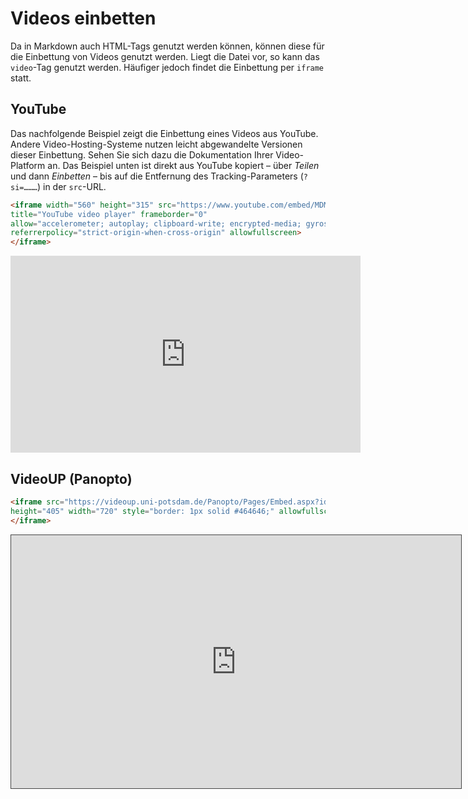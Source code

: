 # Videos einbetten
Da in Markdown auch HTML-Tags genutzt werden können, können diese für die Einbettung von Videos genutzt werden. Liegt die Datei vor, so kann das `video`-Tag genutzt werden. Häufiger jedoch findet die Einbettung per `iframe` statt.

## YouTube
Das nachfolgende Beispiel zeigt die Einbettung eines Videos aus YouTube. Andere Video-Hosting-Systeme nutzen leicht abgewandelte Versionen dieser Einbettung. Sehen Sie sich dazu die Dokumentation Ihrer Video-Platform an. Das Beispiel unten ist direkt aus YouTube kopiert – über *Teilen* und dann *Einbetten* – bis auf die Entfernung des Tracking-Parameters (`?si=………`) in der `src`-URL.
```html
<iframe width="560" height="315" src="https://www.youtube.com/embed/MDMUiQ2_ZWE"
title="YouTube video player" frameborder="0"
allow="accelerometer; autoplay; clipboard-write; encrypted-media; gyroscope; picture-in-picture; web-share"
referrerpolicy="strict-origin-when-cross-origin" allowfullscreen>
</iframe>
```
<iframe width="560" height="315" src="https://www.youtube.com/embed/MDMUiQ2_ZWE" title="YouTube video player" frameborder="0" allow="accelerometer; autoplay; clipboard-write; encrypted-media; gyroscope; picture-in-picture; web-share" referrerpolicy="strict-origin-when-cross-origin" allowfullscreen></iframe>

## VideoUP (Panopto)

```html
<iframe src="https://videoup.uni-potsdam.de/Panopto/Pages/Embed.aspx?id=8e87d499-79fb-4e65-905b-b1d30087d1e9&autoplay=false&offerviewer=false&showtitle=false&showbrand=false&captions=true&interactivity=all"
height="405" width="720" style="border: 1px solid #464646;" allowfullscreen allow="autoplay">
</iframe>
```
<iframe src="https://videoup.uni-potsdam.de/Panopto/Pages/Embed.aspx?id=8e87d499-79fb-4e65-905b-b1d30087d1e9&autoplay=false&offerviewer=false&showtitle=false&showbrand=false&captions=true&interactivity=all" height="405" width="720" style="border: 1px solid #464646;" allowfullscreen allow="autoplay"></iframe>